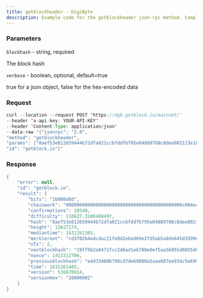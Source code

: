 ```yaml
---
title: getblockheader - DigiByte
description: Example code for the getblockheader json-rpc method. Сomplete guide on how to use getblockheader json-rpc in GetBlock.io Web3 documentation.
---
```


### Parameters


`blockhash` - string, required

The block hash

`verbose` - boolean, optional, default=true

true for a json object, false for the hex-encoded data

### Request

``` java
curl --location --request POST 'https://dgb.getblock.io/mainnet/' 
--header 'x-api-key: YOUR-API-KEY' 
--header 'Content-Type: application/json' 
--data-raw '{"jsonrpc": "2.0",
"method": "getblockheader",
"params": ["8aef53e812659444b72dfa021ccbfddfb795e04889788c8dee802113e186acf3", true],
"id": "getblock.io"}'
```

###  Response

``` java
{
    "error": null,
    "id": "getblock.io",
    "result": {
        "bits": "1b008d6d",
        "chainwork": "0000000000000000000000000000000000000000000c084ec5a1d70eff223bcc",
        "confirmations": 18540,
        "difficulty": 118627.3100400497,
        "hash": "8aef53e812659444b72dfa021ccbfddfb795e04889788c8dee802113e186acf3",
        "height": 13627174,
        "mediantime": 1631261365,
        "merkleroot": "cd3f02b4edcdac21fe0d2eba969e2fd5ab5a0de645d3599e9ea83467c005fa74",
        "nTx": 2,
        "nextblockhash": "19ff9b2a0471fcc2d8ad1e6788e0ef5aa5b055d0855d6a2e12accf0de8cc8d20",
        "nonce": 1413312706,
        "previousblockhash": "e4d334806799cd7de69800a5aae687ee934c5e6992269209f39d5440cb54b751",
        "time": 1631261485,
        "version": 536870914,
        "versionHex": "20000002"
    }
}
```

